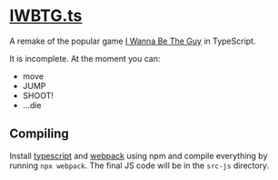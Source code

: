 # [IWBTG.ts](https://pggamer2.github.io/IWBTG.ts/)
A remake of the popular game [I Wanna Be The Guy](https://iwbtg.kayin.moe/) in TypeScript.

It is incomplete. At the moment you can:
- move
- JUMP
- SHOOT!
- ...die

## Compiling
Install [typescript](https://www.npmjs.com/package/typescript) and [webpack](https://www.npmjs.com/package/webpack) using npm and compile everything by running `npx webpack`. The final JS code will be in the `src-js` directory.